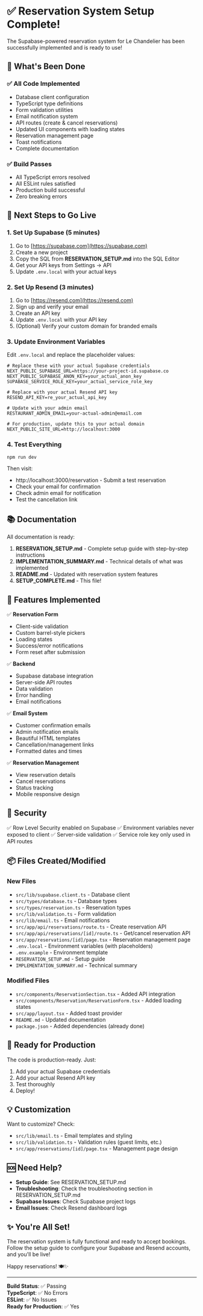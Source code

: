 # ✅ Reservation System Setup Complete!

The Supabase-powered reservation system for Le Chandelier has been successfully implemented and is ready to use!

## 🎉 What's Been Done

### ✅ All Code Implemented
- Database client configuration
- TypeScript type definitions
- Form validation utilities
- Email notification system
- API routes (create & cancel reservations)
- Updated UI components with loading states
- Reservation management page
- Toast notifications
- Complete documentation

### ✅ Build Passes
- All TypeScript errors resolved
- All ESLint rules satisfied
- Production build successful
- Zero breaking errors

## 🚀 Next Steps to Go Live

### 1. Set Up Supabase (5 minutes)
1. Go to [https://supabase.com](https://supabase.com)
2. Create a new project
3. Copy the SQL from **RESERVATION_SETUP.md** into the SQL Editor
4. Get your API keys from Settings → API
5. Update `.env.local` with your actual keys

### 2. Set Up Resend (3 minutes)
1. Go to [https://resend.com](https://resend.com)
2. Sign up and verify your email
3. Create an API key
4. Update `.env.local` with your API key
5. (Optional) Verify your custom domain for branded emails

### 3. Update Environment Variables
Edit `.env.local` and replace the placeholder values:

```env
# Replace these with your actual Supabase credentials
NEXT_PUBLIC_SUPABASE_URL=https://your-project-id.supabase.co
NEXT_PUBLIC_SUPABASE_ANON_KEY=your_actual_anon_key
SUPABASE_SERVICE_ROLE_KEY=your_actual_service_role_key

# Replace with your actual Resend API key
RESEND_API_KEY=re_your_actual_api_key

# Update with your admin email
RESTAURANT_ADMIN_EMAIL=your-actual-admin@email.com

# For production, update this to your actual domain
NEXT_PUBLIC_SITE_URL=http://localhost:3000
```

### 4. Test Everything
```bash
npm run dev
```

Then visit:
- http://localhost:3000/reservation - Submit a test reservation
- Check your email for confirmation
- Check admin email for notification
- Test the cancellation link

## 📚 Documentation

All documentation is ready:

1. **RESERVATION_SETUP.md** - Complete setup guide with step-by-step instructions
2. **IMPLEMENTATION_SUMMARY.md** - Technical details of what was implemented
3. **README.md** - Updated with reservation system features
4. **SETUP_COMPLETE.md** - This file!

## 🎨 Features Implemented

✅ **Reservation Form**
- Client-side validation
- Custom barrel-style pickers
- Loading states
- Success/error notifications
- Form reset after submission

✅ **Backend**
- Supabase database integration
- Server-side API routes
- Data validation
- Error handling
- Email notifications

✅ **Email System**
- Customer confirmation emails
- Admin notification emails
- Beautiful HTML templates
- Cancellation/management links
- Formatted dates and times

✅ **Reservation Management**
- View reservation details
- Cancel reservations
- Status tracking
- Mobile responsive design

## 🔐 Security

✅ Row Level Security enabled on Supabase
✅ Environment variables never exposed to client
✅ Server-side validation
✅ Service role key only used in API routes

## 📦 Files Created/Modified

### New Files
- `src/lib/supabase.client.ts` - Database client
- `src/types/database.ts` - Database types
- `src/types/reservation.ts` - Reservation types
- `src/lib/validation.ts` - Form validation
- `src/lib/email.ts` - Email notifications
- `src/app/api/reservations/route.ts` - Create reservation API
- `src/app/api/reservations/[id]/route.ts` - Get/cancel reservation API
- `src/app/reservations/[id]/page.tsx` - Reservation management page
- `.env.local` - Environment variables (with placeholders)
- `.env.example` - Environment template
- `RESERVATION_SETUP.md` - Setup guide
- `IMPLEMENTATION_SUMMARY.md` - Technical summary

### Modified Files
- `src/components/ReservationSection.tsx` - Added API integration
- `src/components/Reservation/ReservationForm.tsx` - Added loading states
- `src/app/layout.tsx` - Added toast provider
- `README.md` - Updated documentation
- `package.json` - Added dependencies (already done)

## 🎯 Ready for Production

The code is production-ready. Just:
1. Add your actual Supabase credentials
2. Add your actual Resend API key
3. Test thoroughly
4. Deploy!

## 💡 Customization

Want to customize? Check:
- `src/lib/email.ts` - Email templates and styling
- `src/lib/validation.ts` - Validation rules (guest limits, etc.)
- `src/app/reservations/[id]/page.tsx` - Management page design

## 🆘 Need Help?

- **Setup Guide**: See RESERVATION_SETUP.md
- **Troubleshooting**: Check the troubleshooting section in RESERVATION_SETUP.md
- **Supabase Issues**: Check Supabase project logs
- **Email Issues**: Check Resend dashboard logs

## ✨ You're All Set!

The reservation system is fully functional and ready to accept bookings. Follow the setup guide to configure your Supabase and Resend accounts, and you'll be live!

Happy reservations! 🍽️✨

---

**Build Status**: ✅ Passing  
**TypeScript**: ✅ No Errors  
**ESLint**: ✅ No Issues  
**Ready for Production**: ✅ Yes


